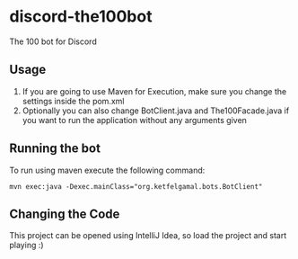 # discord-the100bot
The 100 bot for Discord

## Usage

1. If you are going to use Maven for Execution, make sure you change the settings inside the pom.xml
2. Optionally you can also change BotClient.java and The100Facade.java if you want to run the application without any arguments given

## Running the bot

To run using maven execute the following command: 

``mvn exec:java -Dexec.mainClass="org.ketfelgamal.bots.BotClient"``

## Changing the Code

This project can be opened using IntelliJ Idea, so load the project and start playing :)
